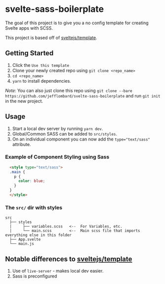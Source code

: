 # svelte-sass-boilerplate
The goal of this project is to give you a no config template for creating Svelte apps with SCSS.

This project is based off of [sveltejs/template](https://github.com/sveltejs/template).

## Getting Started

1. Click the `Use this template`
2. Clone your newly created repo using `git clone <repo_name>`
3. `cd <repo_name>`
4. `yarn` to install dependencies.

*Note*: You can also just clone this repo using `git clone --bare https://github.com/jefflombard/svelte-sass-boilerplate` and run `git init` in the new project.

## Usage

1. Start a local dev server by running `yarn dev`.
2. Global/Common SASS can be added to `src/styles`.
3. On an individual component you can now add the `type="text/sass"` attribute.

### Example of Component Styling using Sass

```html
  <style type="text/sass">
  .main {
    p {
      color: blue;
    }
  }
  </style>
```

### The `src/` dir with styles

```
src
  ├── styles
  |     ├── variables.scss   <--  For Variables, etc.
  |     └── main.scss        <--  Main scss file that imports everything else in this folder
  ├── App.svelte
  └── main.js
```


## Notable differences to [sveltejs/template](https://github.com/sveltejs/template)

1. Use of `live-server` - makes local dev easier.
2. Sass is preconfigured
